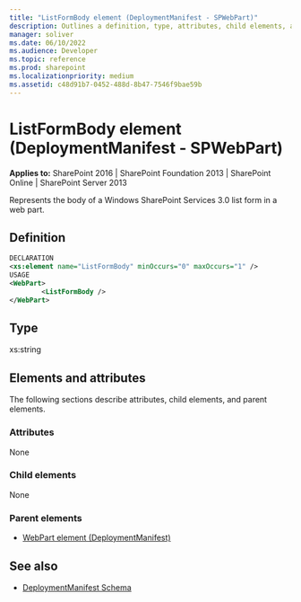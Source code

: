 ```yaml
---
title: "ListFormBody element (DeploymentManifest - SPWebPart)"
description: Outlines a definition, type, attributes, child elements, and parent elements for the ListFormBody element (DeploymentManifest - SPWebPart) in Sharepoint.
manager: soliver
ms.date: 06/10/2022
ms.audience: Developer
ms.topic: reference
ms.prod: sharepoint
ms.localizationpriority: medium
ms.assetid: c48d91b7-0452-488d-8b47-7546f9bae59b
---
```


# ListFormBody element (DeploymentManifest - SPWebPart)

**Applies to:** SharePoint 2016 | SharePoint Foundation 2013 | SharePoint Online | SharePoint Server 2013 
  
Represents the body of a Windows SharePoint Services 3.0 list form in a web part.

## Definition

```XML
DECLARATION
<xs:element name="ListFormBody" minOccurs="0" maxOccurs="1" />
USAGE
<WebPart>
        <ListFormBody />
</WebPart>

```

## Type

xs:string
  
## Elements and attributes

The following sections describe attributes, child elements, and parent elements.

### Attributes

None
   
### Child elements

None
   
### Parent elements

- [WebPart element (DeploymentManifest)](webpart-element-deploymentmanifest.md)
   
## See also

- [DeploymentManifest Schema](deploymentmanifest-schema.md)

